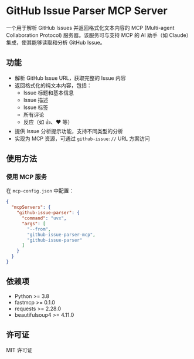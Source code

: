 # GitHub Issue Parser MCP Server

一个用于解析 GitHub Issues 并返回格式化文本内容的 MCP (Multi-agent Collaboration Protocol) 服务器。该服务可与支持 MCP 的 AI 助手（如 Claude）集成，使其能够读取和分析 GitHub Issue。

## 功能

- 解析 GitHub Issue URL，获取完整的 Issue 内容
- 返回格式化的纯文本内容，包括：
  - Issue 标题和基本信息
  - Issue 描述
  - Issue 标签
  - 所有评论
  - 反应（如 👍、❤️ 等）
- 提供 Issue 分析提示功能，支持不同类型的分析
- 实现为 MCP 资源，可通过 `github-issue://` URL 方案访问

## 使用方法

### 使用 MCP 服务

在 `mcp-config.json` 中配置：

```json
{
  "mcpServers": {
    "github-issue-parser": {
      "command": "uvx",
      "args": [
        "--from",
        "github-issue-parser-mcp",
        "github-issue-parser"
      ]
    }
  }
}
```

## 依赖项

- Python >= 3.8
- fastmcp >= 0.1.0
- requests >= 2.28.0
- beautifulsoup4 >= 4.11.0

## 许可证

MIT 许可证
